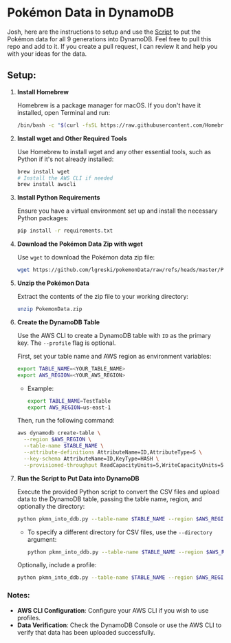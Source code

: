 # Pokémon Data in DynamoDB
Josh, here are the instructions to setup and use the [Script](pkmn_into_ddb.py) to put the Pokémon data for all 9 generations into DynamoDB. Feel free to pull this repo and add to it. If you create a pull request, I can review it and help you with your ideas for the data.

## Setup:
1. **Install Homebrew**

   Homebrew is a package manager for macOS. If you don't have it installed, open Terminal and run:

   ```bash
   /bin/bash -c "$(curl -fsSL https://raw.githubusercontent.com/Homebrew/install/HEAD/install.sh)"
   ```

2. **Install wget and Other Required Tools**

   Use Homebrew to install wget and any other essential tools, such as Python if it's not already installed:

   ```bash
   brew install wget
   # Install the AWS CLI if needed
   brew install awscli
   ```

3. **Install Python Requirements**

   Ensure you have a virtual environment set up and install the necessary Python packages:

   ```bash
   pip install -r requirements.txt
   ```

4. **Download the Pokémon Data Zip with wget**

   Use `wget` to download the Pokémon data zip file:

   ```bash
   wget https://github.com/lgreski/pokemonData/raw/refs/heads/master/PokemonData.zip -O ~/Desktop/pkmn_stuff/PokemonData.zip
   ```

5. **Unzip the Pokémon Data**

   Extract the contents of the zip file to your working directory:

   ```bash
   unzip PokemonData.zip
   ```

6. **Create the DynamoDB Table**

   Use the AWS CLI to create a DynamoDB table with `ID` as the primary key. The `--profile` flag is optional.

   First, set your table name and AWS region as environment variables:

   ```bash
   export TABLE_NAME=<YOUR_TABLE_NAME>
   export AWS_REGION=<YOUR_AWS_REGION>
   ```

   - Example:
     ```bash
     export TABLE_NAME=TestTable
     export AWS_REGION=us-east-1
     ```

   Then, run the following command:

   ```bash
   aws dynamodb create-table \
     --region $AWS_REGION \
     --table-name $TABLE_NAME \
     --attribute-definitions AttributeName=ID,AttributeType=S \
     --key-schema AttributeName=ID,KeyType=HASH \
     --provisioned-throughput ReadCapacityUnits=5,WriteCapacityUnits=5
   ```

7. **Run the Script to Put Data into DynamoDB**

   Execute the provided Python script to convert the CSV files and upload data to the DynamoDB table, passing the table name, region, and optionally the directory:

   ```bash
   python pkmn_into_ddb.py --table-name $TABLE_NAME --region $AWS_REGION
   ```

   - To specify a different directory for CSV files, use the `--directory` argument:
     ```bash
     python pkmn_into_ddb.py --table-name $TABLE_NAME --region $AWS_REGION --directory <YOUR_DIRECTORY>
     ```

   Optionally, include a profile:

   ```bash
   python pkmn_into_ddb.py --table-name $TABLE_NAME --region $AWS_REGION --profile <YOUR_PROFILE>
   ```

### Notes:
- **AWS CLI Configuration**: Configure your AWS CLI if you wish to use profiles.
- **Data Verification**: Check the DynamoDB Console or use the AWS CLI to verify that data has been uploaded successfully.
